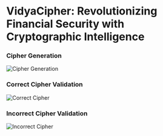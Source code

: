 # VidyaCipher: Revolutionizing Financial Security with Cryptographic Intelligence
### Cipher Generation
![Cipher Generation](https://github.com/user-attachments/assets/b843b816-e95e-4e2b-96cc-5940df0cd53d)

### Correct Cipher Validation
![Correct Cipher](https://github.com/user-attachments/assets/286ead56-a923-4f11-afa4-04ebe61cb15c)

### Incorrect Cipher Validation
![Incorrect Cipher](https://github.com/user-attachments/assets/4c1faafa-aa4b-482e-93c6-ecfc458be569)
